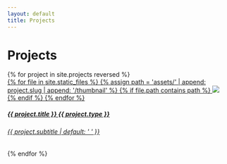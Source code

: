 ```yaml
---
layout: default
title: Projects
---
```


<div class="container-fluid container-sm">
    <div class="row">
        <h1 class="col-12 mt-5 mb-4">Projects</h1>
        {% for project in site.projects reversed %}
        <div class="col-md-6 py-2">
            <a class="is-card" href="{{ project.url }}">
                <div class="card">
                    <div class="card-body">
                        {% for file in site.static_files %}
                            {% assign path = 'assets/' | append: project.slug | append: '/thumbnail' %}
                            {% if file.path contains path %}
                                <img class="img-fluid rounded" src="{{ file.path }}">
                            {% endif %}
                        {% endfor %}
                        <h5 class="card-title text-body">
                            <span class="mr-2">{{ project.title }}</span>
                            <span class="badge badge-secondary">{{ project.type }}</span>
                        </h5>
                        <h6 class="card-subtitle mb-2 text-muted">{{ project.subtitle | default: '&nbsp;' }}</h6>
                    </div>
                </div>
            </a>
        </div>
        {% endfor %}
    </div>
</div>